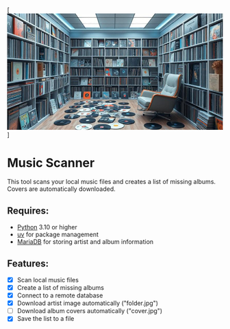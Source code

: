 [![banner](https://github.com/Archento/Music-Scanner/blob/main/banner.jpg)]

# Music Scanner

This tool scans your local music files and creates a list of missing albums. Covers are automatically downloaded.

## Requires:

- [Python](https://www.python.org) 3.10 or higher
- [uv](https://github.com/astral-sh/uv) for package management
- [MariaDB](https://mariadb.com) for storing artist and album information

## Features:

- [x] Scan local music files
- [x] Create a list of missing albums
- [x] Connect to a remote database
- [x] Download artist image automatically ("folder.jpg")
- [ ] Download album covers automatically ("cover.jpg")
- [x] Save the list to a file
